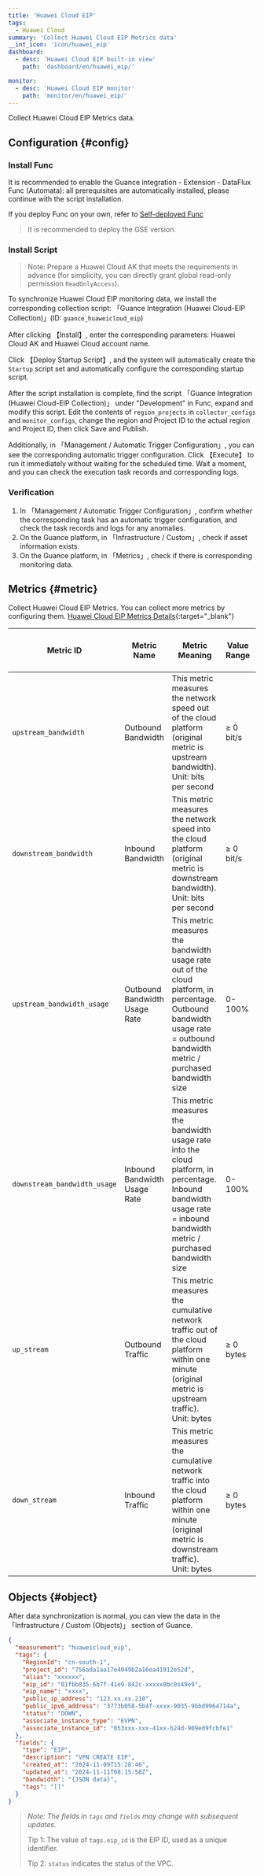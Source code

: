 ```yaml
---
title: 'Huawei Cloud EIP'
tags:
  - Huawei Cloud
summary: 'Collect Huawei Cloud EIP Metrics data'
__int_icon: 'icon/huawei_eip'
dashboard:
  - desc: 'Huawei Cloud EIP built-in view'
    path: 'dashboard/en/huawei_eip/'

monitor:
  - desc: 'Huawei Cloud EIP monitor'
    path: 'monitor/en/huawei_eip/'
---
```


Collect Huawei Cloud EIP Metrics data.

## Configuration {#config}

### Install Func

It is recommended to enable the Guance integration - Extension - DataFlux Func (Automata): all prerequisites are automatically installed, please continue with the script installation.

If you deploy Func on your own, refer to [Self-deployed Func](https://func.guance.com/doc/script-market-guance-integration/)

> It is recommended to deploy the GSE version.

### Install Script

> Note: Prepare a Huawei Cloud AK that meets the requirements in advance (for simplicity, you can directly grant global read-only permission `ReadOnlyAccess`).

To synchronize Huawei Cloud EIP monitoring data, we install the corresponding collection script: 「Guance Integration (Huawei Cloud-EIP Collection)」(ID: `guance_huaweicloud_eip`)

After clicking 【Install】, enter the corresponding parameters: Huawei Cloud AK and Huawei Cloud account name.

Click 【Deploy Startup Script】, and the system will automatically create the `Startup` script set and automatically configure the corresponding startup script.

After the script installation is complete, find the script 「Guance Integration (Huawei Cloud-EIP Collection)」 under "Development" in Func, expand and modify this script. Edit the contents of `region_projects` in `collector_configs` and `monitor_configs`, change the region and Project ID to the actual region and Project ID, then click Save and Publish.

Additionally, in 「Management / Automatic Trigger Configuration」, you can see the corresponding automatic trigger configuration. Click 【Execute】 to run it immediately without waiting for the scheduled time. Wait a moment, and you can check the execution task records and corresponding logs.

### Verification

1. In 「Management / Automatic Trigger Configuration」, confirm whether the corresponding task has an automatic trigger configuration, and check the task records and logs for any anomalies.
2. On the Guance platform, in 「Infrastructure / Custom」, check if asset information exists.
3. On the Guance platform, in 「Metrics」, check if there is corresponding monitoring data.

## Metrics {#metric}

Collect Huawei Cloud EIP Metrics. You can collect more metrics by configuring them. [Huawei Cloud EIP Metrics Details](https://support.huaweicloud.com/usermanual-vpc/vpc010012.html){:target="_blank"}

| **Metric ID** | **Metric Name** | **Metric Meaning** | **Value Range** | **Measurement Object** | **Monitoring Period (Original Metric)** |
| --- | --- | --- | --- | --- | --- |
| `upstream_bandwidth` | Outbound Bandwidth | This metric measures the network speed out of the cloud platform (original metric is upstream bandwidth). Unit: bits per second | ≥ 0 bit/s | Bandwidth or Elastic Public IP | 1 minute |
| `downstream_bandwidth` | Inbound Bandwidth | This metric measures the network speed into the cloud platform (original metric is downstream bandwidth). Unit: bits per second | ≥ 0 bit/s | Bandwidth or Elastic Public IP | 1 minute |
| `upstream_bandwidth_usage` | Outbound Bandwidth Usage Rate | This metric measures the bandwidth usage rate out of the cloud platform, in percentage. Outbound bandwidth usage rate = outbound bandwidth metric / purchased bandwidth size | 0-100% | Bandwidth or Elastic Public IP | 1 minute |
| `downstream_bandwidth_usage` | Inbound Bandwidth Usage Rate | This metric measures the bandwidth usage rate into the cloud platform, in percentage. Inbound bandwidth usage rate = inbound bandwidth metric / purchased bandwidth size | 0-100% | Bandwidth or Elastic Public IP | 1 minute |
| `up_stream` | Outbound Traffic | This metric measures the cumulative network traffic out of the cloud platform within one minute (original metric is upstream traffic). Unit: bytes | ≥ 0 bytes | Bandwidth or Elastic Public IP | 1 minute |
| `down_stream` | Inbound Traffic | This metric measures the cumulative network traffic into the cloud platform within one minute (original metric is downstream traffic). Unit: bytes | ≥ 0 bytes | Bandwidth or Elastic Public IP | 1 minute |

## Objects {#object}

After data synchronization is normal, you can view the data in the 「Infrastructure / Custom (Objects)」 section of Guance.

```json
{
  "measurement": "huaweicloud_eip",
  "tags": {
    "RegionId": "cn-south-1",
    "project_id": "756ada1aa17e4049b2a16ea41912e52d",
    "alias": "xxxxxx",
    "eip_id": "01fbb835-6b7f-41e9-842c-xxxxx0bc0s49e9",
    "eip_name": "xxxx",
    "public_ip_address": "123.xx.xx.210",
    "public_ipv6_address": "3773b058-5b4f-xxxx-9035-9bbd9964714a",
    "status": "DOWN",
    "associate_instance_type": "EVPN",
    "associate_instance_id": "053xxx-xxx-41xx-b24d-909ed9fcbfe1"
  },
  "fields": {
    "type": "EIP",
    "description": "VPN CREATE EIP",
    "created_at": "2024-11-09T15:28:46",
    "updated_at": "2024-11-11T08:15:58Z",
    "bandwidth": "{JSON data}",
    "tags": "[]"
  }
}
```

> *Note: The fields in `tags` and `fields` may change with subsequent updates.*
>
> Tip 1: The value of `tags.eip_id` is the EIP ID, used as a unique identifier.
>
> Tip 2: `status` indicates the status of the VPC.
